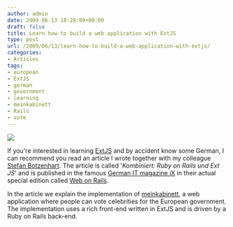 ```yaml
---
author: admin
date: 2009-06-13 18:28:09+00:00
draft: false
title: Learn how to build a web application with ExtJS
type: post
url: /2009/06/13/learn-how-to-build-a-web-application-with-extjs/
categories:
- Articles
tags:
- european
- ExtJS
- german
- government
- learning
- meinkabinett
- Rails
- vote
---
```


![](http://www.heise.de/ix/images/titel/special0109.gif)


If you're interested in learning [ExtJS](http://www.extjs.com) and by accident know some German, I can recommend you read an article I wrote together with my colleague [Stefan Botzenhart](http://blog.stefanbotzenhart.com/). The article is called '_Kombiniert: Ruby on Rails und Ext JS_' and is published in the famous [German IT magazine iX](http://www.heise.de/ix/) in their actual special edition called [Web on Rails](http://www.heise.de/kiosk/special/ix/09/01/).

In the article we explain the implementation of [meinkabinett](http://www.meinkabinett.de/), a web application where people can vote celebrities for the European government. The implementation uses a rich front-end written in ExtJS and is driven by a Ruby on Rails back-end.
